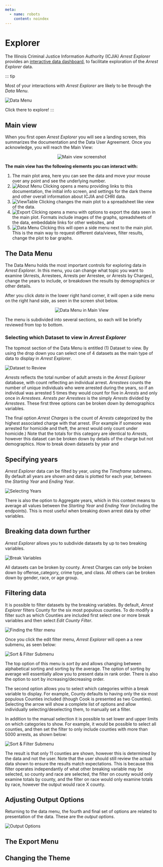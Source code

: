 ```yaml
---
meta:
  - name: robots
    content: noindex
---
```


# Explorer

The Illinois Criminal Justice Information Authority (ICJIA) _Arrest Explorer_ provides an [interactive data dashboard](https://icjia.illinois.gov/arrestexplorer/), to facilitate exploration of the _Arrest Explorer_ data.

::: tip

Most of your interactions with _Arrest Explorer_ are likely to be through the _Data Menu_.

![Data Menu](/assets/data-menu-icon.PNG)

Click there to explore!
:::

## Main view

When you first open _Arrest Explorer_ you will see a landing screen, this summarizes the documentation and the Data User Agreement. Once you acknowledge, you will reach the Main View:

<div style="text-align:center">

![Main view screenshot](/assets/main-view.PNG)

</div>

**The main view has the following elements you can interact with:**

1. The main plot area, here you can see the data and move your mouse over any point and see the underlying number.
2. ![About Menu](/assets/about-icon.PNG) Clicking opens a menu providing links to this documentation, the initial info screen, and settings for the dark theme and other overall information about ICJIA and CHRI data.
3. ![ViewTable](/assets/view-as-table-icon.PNG) Clicking changes the main plot to a spreadsheet like view of the data.
4. ![Export](/assets/export.PNG) Clicking opens a menu with options to export the data seen in the main plot. Formats include images of the graphs, spreadsheets of the data, embeddable links for other websites, and
5. ![Data Menu](/assets/data-menu-icon.PNG) Clicking this will open a side menu next to the main plot. This is the main way to request different data/views, filter results, change the plot to bar graphs.

## The Data Menu

The Data Menu holds the most important controls for exploring data in _Arrest Explorer_. In this menu, you can change what topic you want to examine (Arrests, Arrestees, Arrests per Arrestee, or Arrests by Charges), change the years to include, or breakdown the results by demographics or other details.

After you click _data_ in the lower right hand corner, it will open a side menu on the right hand side, as seen in the screen shot below.

<div style="text-align:center">

![Data Menu in Main View](/assets/data-menu-open.PNG)

</div>

The menu is subdivided into several sections, so each will be briefly reviewed from top to bottom.

### Selecting which Dataset to view in _Arrest Explorer_

The topmost section of the Data Menu is entitled (1) Dataset to view. By using the drop down you can select one of 4 datasets as the main type of data to display in _Arrest Explorer_.

<div style="text-align:left">

![Dataset to Review](/assets/1-dataset-to-review.PNG)

</div>

_Arrests_ reflects the total number of adult arrests in the _Arrest Explorer_ database, with count reflecting an individual arrest. _Arrestees_ counts the number of unique individuals who were arrested during the years, so if an individual was arrested 5 times they would count for five in _Arrests_ and only once in _Arrestees_. _Arrests per Arrestees_ is the simply _Arrests_ divided by _Arrestees_. These first three options can be broken down by demographics variables.

The final option _Arrest Charges_ is the count of _Arrests_ categorized by the highest associated charge with that arrest. (For example if someone was arrested for homicide and theft, the arrest would only count under homicide.) Note that the totals for this category are identical to _Arrests_, however this dataset can be broken down by details of the charge but not demographics. How to break down datasets by year and

## Specifying years

_Arrest Explorer_ data can be filted by year, using the _Timeframe_ submenu. By default all years are shown and data is plotted for each year, between the _Starting Year_ and _Ending Year_.

<div style="text-align:left">

![Selecting Years](/assets/2-timeframe.PNG)

</div>

There is also the option to Aggregate years, which in this context means to average all values between the _Starting Year_ and _Ending Year_ (including the endpoints). This is most useful when breaking down arrest data by other variables.

## Breaking data down further

_Arrest Explorer_ allows you to subdivide datasets by up to two breaking variables.

![Break Variables](/assets/3-break-variables.PNG)

All datasets can be broken by county. Arrest Charges can only be broken down by offense_category, crime type, and class. All others can be broken down by gender, race, or age group.

## Filtering data

It is possible to filter datasets by the breaking variables. By default, _Arrest Explorer_ filters County for the six most populous counties. To do modify a filter such as which Counties are included first select one or more break variables and then select _Edit County Filter_.

![Finding the filter menu](/assets/break-by-variables-open.PNG)

Once you click the edit filter menu, _Arrest Explorer_ will open a a new submenu, as seen below:

![Sort & Filter Submenu](/assets/sort-and-filter-submenu.PNG)

The top option of this menu is _sort by_ and allows changing between alphabetical sorting and sorting by the average. The option of sorting by average will essentially allow you to present data in rank order. There is also the option to sort by increasing/decreasing order.

The second option allows you to select which categories within a break variable to display. For example, County defaults to having only the six most populous Counties included (though Cook is presented as two Counties). Selecting the arrow will show a complete list of options and allow individually selecting/deselecting them, to manually set a filter.

In addition to the manual selection it is possible to set lower and upper limits on which categories to show. For example, it would be possible to select all counties, and then set the filter to only include counties with more than 5000 arrests, as shown below:

![Sort & Filter Submenu](/assets/filtered-sort-menu.PNG)

The result is that only 11 counties are shown, however this is determined by the data and not the user. Note that the user should still review the actual data shown to ensure the results match expectations. This is because this filter operates independantly of what other breaking variable may be selected, so county and race are selected, the filter on county would only examine totals by county, and the filter on race would only examine totals by race, however the output would race X county.

## Adjusting Output Options

Returning to the data menu, the fourth and final set of options are related to presentation of the data. These are the _output options_.

![Output Options](4-output)

## The Export Menu

## Changing the Theme

<FundingStatement />
